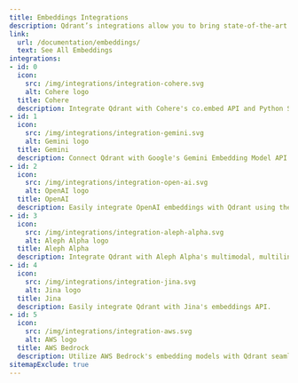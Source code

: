 ```yaml
---
title: Embeddings Integrations
description: Qdrant’s integrations allow you to bring state-of-the-art AI and machine learning capabilities, and to enrich data analysis and search precision.
link:
  url: /documentation/embeddings/
  text: See All Embeddings
integrations:
- id: 0
  icon:
    src: /img/integrations/integration-cohere.svg
    alt: Cohere logo
  title: Cohere
  description: Integrate Qdrant with Cohere's co.embed API and Python SDK.
- id: 1
  icon:
    src: /img/integrations/integration-gemini.svg
    alt: Gemini logo
  title: Gemini
  description: Connect Qdrant with Google's Gemini Embedding Model API seamlessly.
- id: 2
  icon:
    src: /img/integrations/integration-open-ai.svg
    alt: OpenAI logo
  title: OpenAI
  description: Easily integrate OpenAI embeddings with Qdrant using the official Python SDK.
- id: 3
  icon:
    src: /img/integrations/integration-aleph-alpha.svg
    alt: Aleph Alpha logo
  title: Aleph Alpha
  description: Integrate Qdrant with Aleph Alpha's multimodal, multilingual embeddings.
- id: 4
  icon:
    src: /img/integrations/integration-jina.svg
    alt: Jina logo
  title: Jina
  description: Easily integrate Qdrant with Jina's embeddings API.
- id: 5
  icon:
    src: /img/integrations/integration-aws.svg
    alt: AWS logo
  title: AWS Bedrock
  description: Utilize AWS Bedrock's embedding models with Qdrant seamlessly.
sitemapExclude: true
---
```


